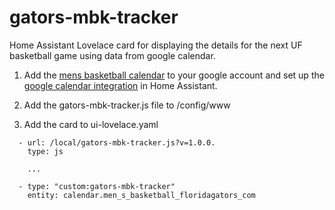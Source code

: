 # gators-mbk-tracker

Home Assistant Lovelace card for displaying the details for the next UF basketball game using data from google calendar.

1. Add the [mens basketball calendar](http://floridagators.com/calendar.ashx/calendar.ics?sport_id=20&_=8885847f-9fc1-4876-9cc0-5d6968157fb0) to your google account and set up the [google calendar integration](https://www.home-assistant.io/integrations/calendar.google/) in Home Assistant.

2. Add the gators-mbk-tracker.js file to /config/www

3. Add the card to ui-lovelace.yaml

```
  - url: /local/gators-mbk-tracker.js?v=1.0.0.
    type: js
    
    ...

  - type: "custom:gators-mbk-tracker"
    entity: calendar.men_s_basketball_floridagators_com
```
